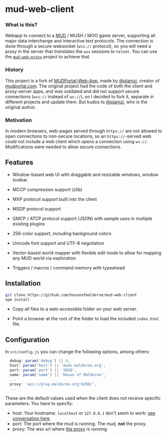 # mud-web-client

### What is this?

Webapp to connect to a [MUD](https://en.wikipedia.org/wiki/MUD) / MUSH / MOO game server, supporting all major data interchange and interactive text protocols. The connection is done through a secure websocket (`wss://` protocol), so you will need a proxy in the server that _translates_ the `wss` sessions to `telnet`. You can use the [`mud-web-proxy`](https://github.com/houseofmaldorne/mud-web-proxy) project to achieve that.

### History

This project is a fork of [MUDPortal-Web-App](https://github.com/plamzi/MUDPortal-Web-App), made by [@plamzi](https://github.com/plamzi), creator of [mudportal.com](http://www.mudportal.com/). The original project had the code of both the client and proxy-server apps, and was outdated and did not support secure connections (`wss://` instead of `ws://`), so I decided to fork it, separate in different projects and update them. But kudos to [@plamzi](https://github.com/plamzi), who is the original author.

### Motivation

In modern browsers, web-pages served through `https://` are not allowed to open connections to non-secure locations, so an `https://`-served web could not include a web client which opens a connection using `ws://`. Modifications were needed to allow secure connections.

## Features

* Window-based web UI with draggable and resizable windows, window toolbar.

* MCCP compression support (zlib)

* MXP protocol support built into the client

* MSDP protocol support

* GMCP / ATCP protocol support (JSON) with sample uses in multiple existing plugins

* 256-color support, including background colors

* Unicode font support and UTF-8 negotiation

* Vector-based world mapper with flexible edit mode to allow for mapping any MUD world via exploration

* Triggers / macros / command memory with typeahead

## Installation

``` bash
git clone https://github.com/houseofmaldorne/mud-web-client
npm install
```

* Copy all files to a web-accessible folder on your web server.

* Point a browser at the root of the folder to load the included `index.html` file.

## Configuration

In `src/config.js` you can change the following options, among others:

``` javascript
  debug: param('debug') || 0,
  host: param('host') || 'muds.maldorne.org',
  port: param('port') || '5010',
  name: param('name') || 'House of Maldorne',
  ...
  proxy: 'wss://play.maldorne.org:6200/',
  ...
```

These are the default values used when the client does not receive specific parameters. You have to specify:
 * host: Your hostname. `localhost` or `127.0.0.1` don't seem to work: [see conversation here](https://github.com/houseofmaldorne/mud-web-proxy/issues/5#issuecomment-866464161).
 * port: The port where the mud is running. The mud, **not** the proxy.
 * proxy: The wss url where [the proxy]((https://github.com/houseofmaldorne/mud-web-proxy)) is running.
